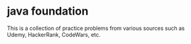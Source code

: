 # java foundation

This is a collection of practice problems from various sources such as Udemy, HackerRank, CodeWars, etc. 
